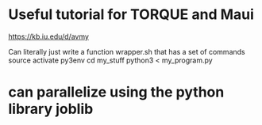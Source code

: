 # Useful tutorial for TORQUE and Maui
https://kb.iu.edu/d/avmy

Can literally just write a function wrapper.sh that has a set of commands
source activate py3env
cd my_stuff
python3 < my_program.py

# can parallelize using the python library joblib
